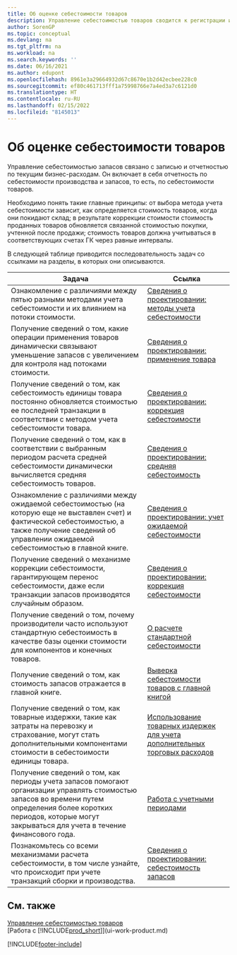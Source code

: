 ```yaml
---
title: Об оценке себестоимости товаров
description: Управление себестоимостью товаров сводится к регистрации и отчетности по операционным расходам бизнеса, включая отчетность по производственным затратам и затратам на запасы.
author: SorenGP
ms.topic: conceptual
ms.devlang: na
ms.tgt_pltfrm: na
ms.workload: na
ms.search.keywords: ''
ms.date: 06/16/2021
ms.author: edupont
ms.openlocfilehash: 8961e3a29664932d67c8670e1b2d42ecbee228c0
ms.sourcegitcommit: ef80c461713fff1a75998766e7a4ed3a7c6121d0
ms.translationtype: HT
ms.contentlocale: ru-RU
ms.lasthandoff: 02/15/2022
ms.locfileid: "8145013"
---
```

# <a name="about-inventory-costing"></a>Об оценке себестоимости товаров
Управление себестоимостью запасов связано с записью и отчетностью по текущим бизнес-расходам. Он включает в себя отчетность по себестоимости производства и запасов, то есть, по себестоимости товаров.  

 Необходимо понять такие главные принципы: от выбора метода учета себестоимости зависит, как определяется стоимость товаров, когда они покидают склад; в результате коррекции стоимости стоимость проданных товаров обновляется связанной стоимостью покупки, учтенной после продажи; стоимость товаров должна учитываться в соответствующих счетах ГК через равные интервалы.  

 В следующей таблице приводится последовательность задач со ссылками на разделы, в которых они описываются.   

|**Задача**|**Ссылка**|  
|------------|-------------|  
|Ознакомление с различиями между пятью разными методами учета себестоимости и их влиянием на потоки стоимости.|[Сведения о проектировании: методы учета себестоимости](design-details-costing-methods.md)|  
|Получение сведений о том, какие операции применения товаров динамически связывают уменьшение запасов с увеличением для контроля над потоками стоимости.|[Сведения о проектировании: применение товара](design-details-item-application.md)|  
|Получение сведений о том, как себестоимость единицы товара постоянно обновляется стоимостью ее последней транзакции в соответствии с методом учета себестоимости товара.|[Сведения о проектировании: коррекция себестоимости](design-details-cost-adjustment.md)|  
|Получение сведений о том, как в соответствии с выбранным периодом расчета средней себестоимости динамически вычисляется средняя себестоимость товаров.|[Сведения о проектировании: средняя себестоимость](design-details-average-cost.md)|  
|Ознакомление с различиями между ожидаемой себестоимостью (на которую еще не выставлен счет) и фактической себестоимостью, а также получение сведений об управлении ожидаемой себестоимостью в главной книге.|[Сведения о проектировании: учет ожидаемой себестоимости](design-details-expected-cost-posting.md)|  
|Получение сведений о механизме коррекции себестоимости, гарантирующем перенос себестоимости, даже если транзакции запасов производятся случайным образом.|[Сведения о проектировании: коррекция себестоимости](design-details-cost-adjustment.md)|  
|Получение сведений о том, почему производители часто используют стандартную себестоимость в качестве базы оценки стоимости для компонентов и конечных товаров.|[О расчете стандартной себестоимости](finance-about-calculating-standard-cost.md)|  
|Получение сведений о том, как стоимость запасов отражается в главной книге.|[Выверка себестоимости товаров с главной книгой](finance-how-to-post-inventory-costs-to-the-general-ledger.md)|  
|Получение сведений о том, как товарные издержки, такие как затраты на перевозку и страхование, могут стать дополнительными компонентами стоимости в себестоимости единицы товара.|[Использование товарных издержек для учета дополнительных торговых расходов](payables-how-assign-item-charges.md)|  
|Получение сведений о том, как периоды учета запасов помогают организации управлять стоимостью запасов во времени путем определения более коротких периодов, которые могут закрываться для учета в течение финансового года.|[Работа с учетными периодами](finance-how-to-work-with-inventory-periods.md)|  
|Познакомьтесь со всеми механизмами расчета себестоимости, в том числе узнайте, что происходит при учете транзакций сборки и производства.|[Сведения о проектировании: себестоимость запасов](design-details-inventory-costing.md)|  

## <a name="see-also"></a>См. также
[Управление себестоимостью товаров](finance-manage-inventory-costs.md)    
[Работа с [!INCLUDE[prod_short](includes/prod_short.md)]](ui-work-product.md)


[!INCLUDE[footer-include](includes/footer-banner.md)]